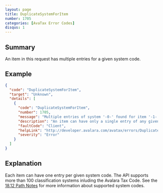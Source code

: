 ```yaml
---
layout: page
title: DuplicateSystemForItem
number: 1705
categories: [AvaTax Error Codes]
disqus: 1
---
```


## Summary

An item in this request has multiple entries for a given system code.

## Example

```json
{
  "code": "DuplicateSystemForItem",
  "target": "Unknown",
  "details": [
    {
      "code": "DuplicateSystemForItem",
      "number": 1705,
      "message": "Multiple entries of system '-0-' found for item '-1-'.",
      "description": "An item can have only a single entry of any given system code. Please check your input.",
      "faultCode": "Client",
      "helpLink": "http://developer.avalara.com/avatax/errors/DuplicateSystemForItem",
      "severity": "Error"
    }
  ]
}
```

## Explanation

Each item can have one entry per given system code. The API supports more than 100 classification systems inluding the Avalara Tax Code. See the [18.12 Path Notes](/blog/2018/12/13/AvaTax-18-12-patch-notes/#18-12-advanced-items-setup) for more information about supported system codes.
